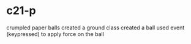 # c21-p
crumpled paper balls
created a ground class
created a ball
used event (keypressed) to apply force on the ball
